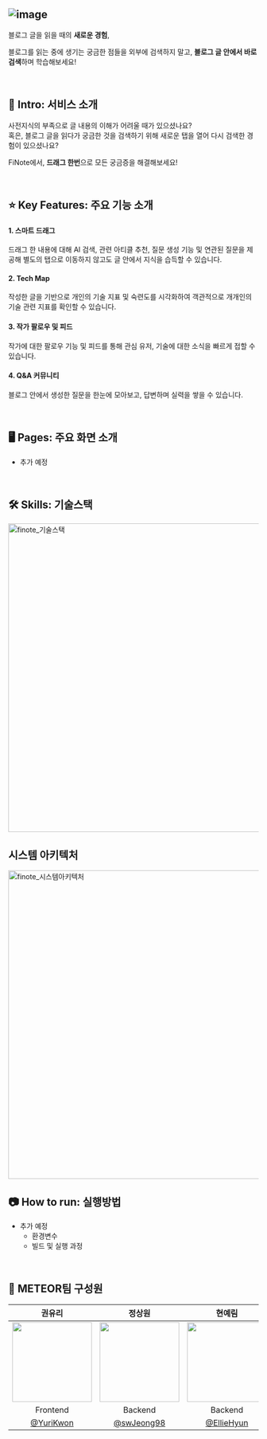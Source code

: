 ![image](https://github.com/YuriKwon/web08-ChoBab/assets/55318618/23cc16c0-cafb-41f0-a1b5-3cdadd48dfc0)
---
<p>블로그 글을 읽을 때의 <strong>새로운 경험</strong>,</p>
<p>블로그를 읽는 중에 생기는 궁금한 점들을 외부에 검색하지 말고, <b>블로그 글 안에서 바로 검색</b>하며 학습해보세요!
</p>
<br>

## 📝 Intro: 서비스 소개
사전지식의 부족으로 글 내용의 이해가 어려울 때가 있으셨나요? <br />
혹은, 블로그 글을 읽다가 궁금한 것을 검색하기 위해 새로운 탭을 열어 다시 검색한 경험이 있으셨나요?<br />
<p>FiNote에서, <strong>드래그 한번</strong>으로 모든 궁금증을 해결해보세요!</p>

<br>

## :star: Key Features: 주요 기능 소개
#### 1. 스마트 드래그
드래그 한 내용에 대해 AI 검색, 관련 아티클 추천, 질문 생성 기능 및 연관된 질문을 제공해 별도의 탭으로 이동하지 않고도 글 안에서 지식을 습득할 수 있습니다.

#### 2. Tech Map
작성한 글을 기반으로 개인의 기술 지표 및 숙련도를 시각화하여 객관적으로 개개인의 기술 관련 지표를 확인할 수 있습니다.

#### 3. 작가 팔로우 및 피드
작가에 대한 팔로우 기능 및 피드를 통해 관심 유저, 기술에 대한 소식을 빠르게 접할 수 있습니다.

#### 4. Q&A 커뮤니티
블로그 안에서 생성한 질문을 한눈에 모아보고, 답변하며 실력을 쌓을 수 있습니다.

<br>

## 🖥️ Pages: 주요 화면 소개
- 추가 예정
<br>

## :hammer_and_wrench: Skills: 기술스택
<img width="620" alt="finote_기술스택" src="https://github.com/YuriKwon/web08-ChoBab/assets/55318618/b82d90d6-f271-4c3a-abf5-971c6dcc7a17">
<br>

## 시스템 아키텍처
<img width="620" alt="finote_시스템아키텍처" src="https://github.com/YuriKwon/web08-ChoBab/assets/55318618/6f57bdc1-89a5-4a7f-9dcd-38191e0a5216">
<br>

## :camera: How to run: 실행방법
- 추가 예정
  - 환경변수
  - 빌드 및 실행 과정
<br>

## :busts_in_silhouette: METEOR팀 구성원
| 권유리 | 정상원 | 현예림 |
|:---:|:---:|:---:|
|<img src="https://avatars.githubusercontent.com/u/55318618" width=160 />|<img src="https://avatars.githubusercontent.com/u/86451540" width=160 />|<img src="https://avatars.githubusercontent.com/u/108649711" width=160 />|
| Frontend | Backend | Backend |
|[@YuriKwon](https://github.com/YuriKwon)|[@swJeong98](https://github.com/swJeong98)|[@EllieHyun](https://github.com/EllieHyun)|

